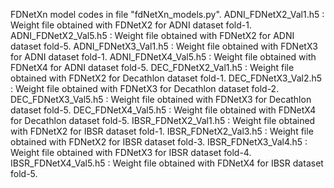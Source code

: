 FDNetXn model codes in file "fdNetXn_models.py".
ADNI_FDNetX2_Val1.h5 : Weight file obtained with FDNetX2 for ADNI dataset fold-1.
ADNI_FDNetX2_Val5.h5 : Weight file obtained with FDNetX2 for ADNI dataset fold-5.
ADNI_FDNetX3_Val1.h5 : Weight file obtained with FDNetX3 for ADNI dataset fold-1.
ADNI_FDNetX4_Val5.h5 : Weight file obtained with FDNetX4 for ADNI dataset fold-5.
DEC_FDNetX2_Val1.h5 : Weight file obtained with FDNetX2 for Decathlon dataset fold-1.
DEC_FDNetX3_Val2.h5 : Weight file obtained with FDNetX3 for Decathlon dataset fold-2.
DEC_FDNetX3_Val5.h5 : Weight file obtained with FDNetX3 for Decathlon dataset fold-5.
DEC_FDNetX4_Val5.h5 : Weight file obtained with FDNetX4 for Decathlon dataset fold-5.
IBSR_FDNetX2_Val1.h5 : Weight file obtained with FDNetX2 for IBSR dataset fold-1.
IBSR_FDNetX2_Val3.h5 : Weight file obtained with FDNetX2 for IBSR dataset fold-3.
IBSR_FDNetX3_Val4.h5 : Weight file obtained with FDNetX3 for IBSR dataset fold-4.
IBSR_FDNetX4_Val5.h5 : Weight file obtained with FDNetX4 for IBSR dataset fold-5.
